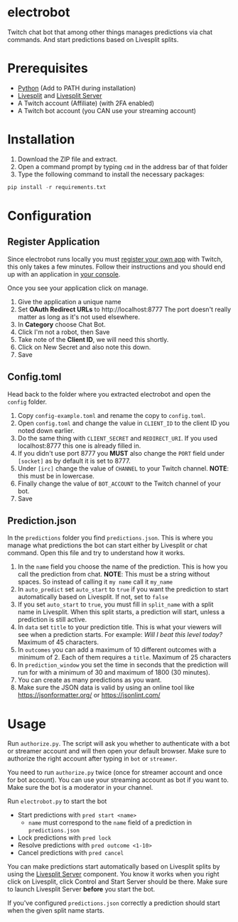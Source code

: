 # electrobot

Twitch chat bot that among other things manages predictions via chat commands. And start predictions based on Livesplit splits.

# Prerequisites

- [Python](https://www.python.org/downloads/) (Add to PATH during installation)
- [Livesplit](https://livesplit.org/downloads/) and [Livesplit Server](https://github.com/LiveSplit/LiveSplit.Server)
- A Twitch account (Affiliate) (with 2FA enabled)
- A Twitch bot account (you CAN use your streaming account)

# Installation

1. Download the ZIP file and extract.
2. Open a command prompt by typing `cmd` in the address bar of that folder
3. Type the following command to install the necessary packages:

```python
pip install -r requirements.txt
```

# Configuration

## Register Application

Since electrobot runs locally you must [register your own app](https://dev.twitch.tv/docs/authentication/register-app/) with Twitch, this only takes a few minutes.
Follow their instructions and you should end up with an application in [your console](https://dev.twitch.tv/console/apps).

Once you see your application click on manage.

1. Give the application a unique name
2. Set **OAuth Redirect URLs** to http://localhost:8777
 The port doesn't really matter as long as it's not used elsewhere.
3. In **Category** choose Chat Bot.
4. Click I'm not a robot, then Save
5. Take note of the **Client ID**, we will need this shortly.
6. Click on New Secret and also note this down.
7. Save

## Config.toml

Head back to the folder where you extracted electrobot and open the `config` folder.

1. Copy `config-example.toml` and rename the copy to `config.toml`.
2. Open `config.toml` and change the value in `CLIENT_ID` to the client ID you noted down earlier.
3. Do the same thing with `CLIENT_SECRET` and `REDIRECT_URI`. If you used localhost:8777 this one is already filled in.
4. If you didn't use port 8777 you **MUST** also change the `PORT` field under `[socket]` as by default it is set to 8777.
5. Under `[irc]` change the value of `CHANNEL` to your Twitch channel. **NOTE**: this must be in lowercase.
6. Finally change the value of `BOT_ACCOUNT` to the Twitch channel of your bot.
7. Save

## Prediction.json

In the `predictions` folder you find `predictions.json`. This is where you manage what predictions the bot can start either by Livesplit or chat command. Open this file and try to understand how it works.

1. In the `name` field you choose the name of the prediction. This is how you call the prediction from chat. **NOTE**: This must be a string without spaces. So instead of calling it `my name` call it `my_name`
2. In `auto_predict` set `auto_start` to `true` if you want the prediction to start automatically based on Livesplit. If not, set to `false`
3. If you set `auto_start` to `true`, you must fill in `split_name` with a split name in Livesplit. When this split starts, a prediction will start, unless a prediction is still active.
4. In `data` set `title` to your prediction title. This is what your viewers will see when a prediction starts. For example: *Will I beat this level today?* Maximum of 45 characters.
5. In `outcomes` you can add a maximum of 10 different outcomes with a minimum of 2. Each of them requires a `title`. Maximum of 25 characters
6. In `prediction_window` you set the time in seconds that the prediction will run for with a minimum of 30 and maximum of 1800 (30 minutes).
7. You can create as many predictions as you want. 
8. Make sure the JSON data is valid by using an online tool like https://jsonformatter.org/ or https://jsonlint.com/

# Usage

Run `authorize.py`. The script will ask you whether to authenticate with a bot or streamer account and will then open your default browser. Make sure to authorize the right account after typing in `bot` or `streamer`.

You need to run `authorize.py` twice (once for streamer account and once for bot account). You can use your streaming account as bot if you want to. Make sure the bot is a moderator in your channel.

Run `electrobot.py` to start the bot

- Start predictions with `pred start <name>`
    - `name` must correspond to the `name` field of a prediction in `predictions.json`
- Lock predictions with `pred lock`
- Resolve predictions with `pred outcome <1-10>`
- Cancel predictions with `pred cancel`

You can make predictions start automatically based on Livesplit splits by using the [Livesplit Server](https://github.com/LiveSplit/LiveSplit.Server) component. You know it works when you right click on Livesplit, click Control and Start Server should be there. Make sure to launch Livesplit Server **before** you start the bot.

If you've configured `predictions.json` correctly a prediction should start when the given split name starts.


